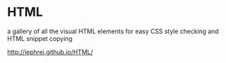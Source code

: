 HTML
====

a gallery of all the visual HTML elements for easy CSS style checking and HTML snippet copying

http://jephrei.github.io/HTML/
